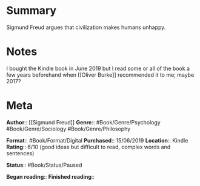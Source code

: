 # Summary
Sigmund Freud argues that civilization makes humans unhappy.

# Notes
I bought the Kindle book in June 2019 but I read some or all of the book a few years beforehand when [[Oliver Burke]] recommended it to me; maybe 2017?

# Meta
**Author**:: [[Sigmund Freud]]
**Genre**:: #Book/Genre/Psychology #Book/Genre/Sociology #Book/Genre/Philosophy 

**Format**:: #Book/Format/Digital
**Purchased**:: 15/06/2019
**Location**:: Kindle
**Rating**:: 6/10 (good ideas but difficult to read, complex words and sentences)

**Status**:: #Book/Status/Paused 

**Began reading**:: 
**Finished reading**:: 